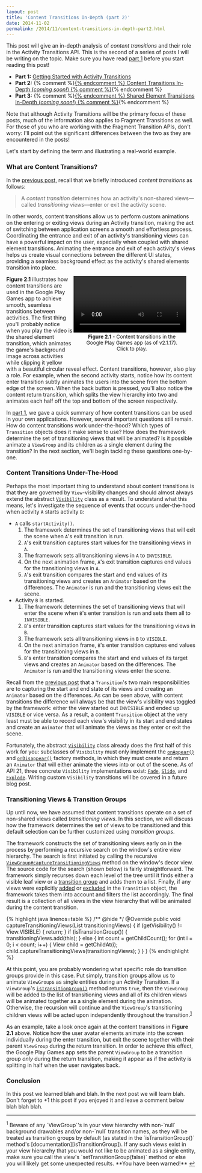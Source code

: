 ```yaml
---
layout: post
title: 'Content Transitions In-Depth (part 2)'
date: 2014-11-02
permalink: /2014/11/content-transitions-in-depth-part2.html
---
```


This post will give an in-depth analysis of _content transitions_ and their role in the Activity Transitions API. This is the second of a series of posts I will be writing on the topic. Make sure you have read [part 1][part1] before you start reading this post!

* **Part 1:** [Getting Started with Activity Transitions][part1]
* **Part 2:** {% comment %}[{% endcomment %}
              Content Transitions In-Depth (_coming soon!_)
              {% comment %}][part2]{% endcomment %}
* **Part 3:** {% comment %}[{% endcomment %}
              Shared Element Transitions In-Depth (_coming soon!_)
              {% comment %}][part3]{% endcomment %}

Note that although Activity Transitions will be the primary focus of these posts, much of the information also applies to Fragment Transitions as well. For those of you who are working with the Fragment Transition APIs, don't worry: I'll point out the significant differences between the two as they are encountered in the posts!

Let's start by defining the term and illustrating a real-world example.

### What are Content Transitions?

<!--morestart-->

In the [previous post][part1], recall that we briefly introduced _content transitions_ as follows:

> A _content transition_ determines how an activity's non-shared views&mdash;called _transitioning views_&mdash;enter or exit the activity scene.

In other words, content transitions allow us to perform custom animations on the entering or exiting views during an Activity transition, making the act of switching between application screens a smooth and effortless process. Coordinating the entrance and exit of an activity's transitioning views can have a powerful impact on the user, especially when coupled with shared element transitions. Animating the entrance and exit of each activity's views helps us create visual connections between the different UI states, providing a seamless background effect as the activity's shared elements transition into place.

<!--more-->

<div style="width:290px;margin-right:35px;float:right">
  <div class="framed-nexus6-port">
  <video id="figure21" onclick="playPause('figure21')">
    <source src="/assets/videos/posts/2014/11/02/games-opt.mp4">
  </video>
  </div>
  <div style="font-size:10pt;margin-left:20px;margin-bottom:30px">
    <p class="img-caption" style="margin-top:3px;margin-bottom:10px;text-align: center;"><strong>Figure 2.1</strong> - Content transitions in the Google Play Games app (as of v2.1.17). Click to play.</p>
  </div>
</div>

**Figure 2.1** illustrates how content transitions are used in the Google Play Games app to achieve smooth, seamless transitions between activities. The first thing you'll probably notice when you play the video is the shared element transition, which animates the game's background image across activities while clipping it yellow with a beautiful circular reveal effect. Content transitions, however, also play a role. For example, when the second activity starts, notice how its content enter transition subtly animates the users into the scene from the bottom edge of the screen. When the back button is pressed, you'll also notice the content return transition, which splits the view hierarchy into two and animates each half off the top and bottom of the screen respectively.

In [part 1][part1], we gave a quick summary of how content transitions can be used in your own applications. However, several important questions still remain. How do content transitions work under-the-hood? Which types of `Transition` objects does it make sense to use? How does the framework determine the set of transitioning views that will be animated? Is it possible animate a `ViewGroup` and its children as a single element during the transition? In the next section, we'll begin tackling these questions one-by-one.

### Content Transitions Under-The-Hood

Perhaps the most important thing to understand about content transitions is that they are governed by `View`-visibility changes and should almost always extend the abstract [`Visibility`][Visibility] class as a result. To understand what this means, let's investigate the sequence of events that occurs under-the-hood when activity `A` starts activity `B`:

* `A` calls `startActivity()`.
    1. The framework determines the set of transitioning views that will exit the scene when `A`'s exit transition is run.
    2. `A`'s exit transition captures start values for the transitioning views in `A`.
    3. The framework sets all transitioning views in `A` to `INVISIBLE`.
    4. On the next animation frame, `A`'s exit transition captures end values for the transitioning views in `A`.
    5. `A`'s exit transition compares the start and end values of its transitioning views and creates an `Animator` based on the differences. The `Animator` is run and the transitioning views exit the scene.
* Activity `B` is started.
    1. The framework determines the set of transitioning views that will enter the scene when `B`'s enter transition is run and sets them all to `INVISIBLE`.
    2. `B`'s enter transition captures start values for the transitioning views in `B`.
    3. The framework sets all transitioning views in `B` to `VISIBLE`.
    4. On the next animation frame, `B`'s enter transition captures end values for the transitioning views in `B`.
    5. `B`'s enter transition compares the start and end values of its target views and creates an `Animator` based on the differences. The `Animator` is run and the transitioning views enter the scene.

Recall from the [previous post][part1] that a `Transition`'s two main responsibilities are to capturing the start and end state of its views and creating an `Animator` based on the differences. As can be seen above, with content transitions the difference will always be that the view's visibility was toggled by the framework: either the view started out `INVISIBLE` and ended up `VISIBLE` or vice versa. As a result, a content `Transition` object at the very least must be able to record each view's visibility in its start and end states and create an `Animator` that will animate the views as they enter or exit the scene.

Fortunately, the abstract [`Visibility`][Visibility] class already does the first half of this work for you: subclasses of `Visibility` must only implement the [`onAppear()`][onAppear] and [`onDisappear()`][onDisappear] factory methods, in which they must create and return an `Animator` that will either animate the views into or out of the scene. As of API 21, three concrete `Visibility` implementations exist: [`Fade`][Fade], [`Slide`][Slide], and [`Explode`][Explode]. Writing custom `Visibility` transitions will be covered in a future blog post.

### Transitioning Views & Transition Groups

Up until now, we have assumed that content transitions operate on a set of non-shared views called _transitioning views_. In this section, we will discuss how the framework determines the set of views to be transitioned and this default selection can be further customized using _transition groups_.

The framework constructs the set of transitioning views early on in the process by performing a recursive search on the window's entire view hierarchy. The search is first initiated by calling the recursive [`ViewGroup#captureTransitioningViews`][ViewGroup#captureTransitioningViews] method on the window's decor view. The source code for the search (shown below) is fairly straightforward. The framework simply recurses down each level of the tree until it finds either a visible leaf view or a [transition group][isTransitionGroup] and adds them to a list. Finally, if any views were explicitly [added][addTarget] or [excluded][excludeTarget] in the `Transition` object, the framework takes them into account and filters the list accordingly. The final result is a collection of all views in the view hierarchy that will be animated during the content transition.

<div class="scrollable">
{% highlight java linenos=table %}
/** @hide */
@Override
public void captureTransitioningViews(List<View> transitioningViews) {
    if (getVisibility() != View.VISIBLE) {
        return;
    }
    if (isTransitionGroup()) {
        transitioningViews.add(this);
    } else {
        int count = getChildCount();
        for (int i = 0; i < count; i++) {
            View child = getChildAt(i);
            child.captureTransitioningViews(transitioningViews);
        }
    }
}
{% endhighlight %}
</div>

At this point, you are probably wondering what specific role do transition groups provide in this case. Put simply, transition groups allow us to animate `ViewGroup`s as single entities during an Activity Transition. If a `ViewGroup`'s [`isTransitionGroup()`][isTransitionGroup] method returns `true`, then the `ViewGroup` will be added to the list of transitioning views and all of its children views will be animated together as a single element during the animation. Otherwise, the recursion will continue and the `ViewGroup`'s transitioning children views will be acted upon independently throughout the transition.<sup><a href="#footnote1" id="ref1">1</a></sup>

As an example, take a look once again at the content transitions in **Figure 2.1** above. Notice how the user avatar elements animate into the screen individually during the enter transition, but exit the scene together with their parent `ViewGroup` during the return transition. In order to achieve this effect, the Google Play Games app sets the parent `ViewGroup` to be a transition group _only_ during the return transition, making it appear as if the activity is splitting in half when the user navigates back.

### Conclusion

In this post we learned blah and blah. In the next post we will learn blah. Don't forget to +1 this post if you enjoyed it and leave a comment below blah blah blah.

<hr class="footnote-divider"/>
<sup id="footnote1">1</sup> Beware of any `ViewGroup`'s in your view hierarchy with non-`null` background drawables and/or non-`null` transition names, as they will be treated as transition groups by default (as stated in the `isTransitionGroup()` method's [documentation][isTransitionGroup]). If any such views exist in your view hierarchy that you would not like to be animated as a single entity, make sure you call the view's `setTransitionGroup(false)` method or else you will likely get some unexpected results. **You have been warned!** <a href="#ref1" title="Jump to footnote 1.">&#8617;</a>

  [Visibility]: https://developer.android.com/reference/android/transition/Visibility.html
  [onAppear]: https://developer.android.com/reference/android/transition/Visibility.html#onAppear(android.view.ViewGroup,%20android.transition.TransitionValues,%20int,%20android.transition.TransitionValues,%20int)
  [onDisappear]: https://developer.android.com/reference/android/transition/Visibility.html#onDisappear(android.view.ViewGroup,%20android.transition.TransitionValues,%20int,%20android.transition.TransitionValues,%20int)
  [Fade]: https://developer.android.com/reference/android/transition/Fade.html
  [Explode]: https://developer.android.com/reference/android/transition/Explode.html
  [Slide]: https://developer.android.com/reference/android/transition/Slide.html

  [ViewGroup#captureTransitioningViews]: https://github.com/android/platform_frameworks_base/blob/lollipop-release/core/java/android/view/ViewGroup.java#L6243-L6258
  [isTransitionGroup]: https://developer.android.com/reference/android/view/ViewGroup.html#isTransitionGroup()

  [setExitTransition]: https://developer.android.com/reference/android/view/Window.html#setExitTransition(android.transition.Transition)
  [setEnterTransition]: https://developer.android.com/reference/android/view/Window.html#setEnterTransition(android.transition.Transition)
  [setReturnTransition]: https://developer.android.com/reference/android/view/Window.html#setReturnTransition(android.transition.Transition)
  [setReenterTransition]: https://developer.android.com/reference/android/view/Window.html#setReenterTransition(android.transition.Transition)
  [Fragment#setExitTransition]: https://developer.android.com/reference/android/app/Fragment.html#setExitTransition(android.transition.Transition)
  [Fragment#setEnterTransition]: https://developer.android.com/reference/android/app/Fragment.html#setEnterTransition(android.transition.Transition)
  [Fragment#setReturnTransition]: https://developer.android.com/reference/android/app/Fragment.html#setReturnTransition(android.transition.Transition)
  [Fragment#setReenterTransition]: https://developer.android.com/reference/android/app/Fragment.html#setReenterTransition(android.transition.Transition)

  [addTarget]: https://developer.android.com/reference/android/transition/Transition.html#addTarget(android.view.View)
  [excludeTarget]: https://developer.android.com/reference/android/transition/Transition.html#excludeTarget(android.view.View,%20boolean)

  [part1]: /2014/11/activity-transitions-getting-started-part1.html
  [part2]: /2014/11/content-transitions-in-depth-part2.html
  [part3]: /2014/11/shared-element-transitions-in-depth-part3.html


